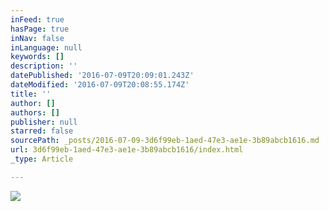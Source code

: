 ```yaml
---
inFeed: true
hasPage: true
inNav: false
inLanguage: null
keywords: []
description: ''
datePublished: '2016-07-09T20:09:01.243Z'
dateModified: '2016-07-09T20:08:55.174Z'
title: ''
author: []
authors: []
publisher: null
starred: false
sourcePath: _posts/2016-07-09-3d6f99eb-1aed-47e3-ae1e-3b89abcb1616.md
url: 3d6f99eb-1aed-47e3-ae1e-3b89abcb1616/index.html
_type: Article

---
```

![](https://the-grid-user-content.s3-us-west-2.amazonaws.com/5b18c19c-638d-4cce-b0b1-7fcd31cecabb.jpg)